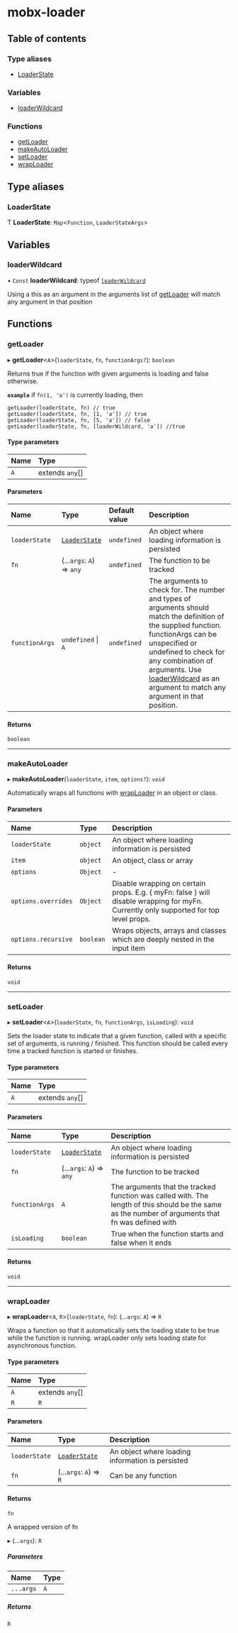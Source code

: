 # mobx-loader

## Table of contents

### Type aliases

- [LoaderState](README.md#loaderstate)

### Variables

- [loaderWildcard](README.md#loaderwildcard)

### Functions

- [getLoader](README.md#getloader)
- [makeAutoLoader](README.md#makeautoloader)
- [setLoader](README.md#setloader)
- [wrapLoader](README.md#wraploader)

## Type aliases

### LoaderState

Ƭ **LoaderState**: `Map`<`Function`, `LoaderStateArgs`\>

## Variables

### loaderWildcard

• `Const` **loaderWildcard**: typeof [`loaderWildcard`](README.md#loaderwildcard)

Using a this as an argument in the arguments list of [getLoader](README.md#getloader) will match any argument in that position

## Functions

### getLoader

▸ **getLoader**<`A`\>(`loaderState`, `fn`, `functionArgs?`): `boolean`

Returns true if the function with given arguments is loading and false otherwise.

**`example`** if ```fn(1, 'a')``` is currently loading, then 
```
getLoader(loaderState, fn) // true
getLoader(loaderState, fn, [1, 'a']) // true
getLoader(loaderState, fn, [5, 'a']) // false
getLoader(loaderState, fn, [loaderWildcard, 'a']) //true
```

#### Type parameters

| Name | Type |
| :------ | :------ |
| `A` | extends `any`[] |

#### Parameters

| Name | Type | Default value | Description |
| :------ | :------ | :------ | :------ |
| `loaderState` | [`LoaderState`](README.md#loaderstate) | `undefined` | An object where loading information is persisted |
| `fn` | (...`args`: `A`) => `any` | `undefined` | The function to be tracked |
| `functionArgs` | `undefined` \| `A` | `undefined` | The arguments to check for. The number and types of arguments should match the definition of the                     supplied function. functionArgs can be unspecified or undefined to check for any combination                     of arguments. Use [loaderWildcard](README.md#loaderwildcard) as an argument to match any argument in that position. |

#### Returns

`boolean`

___

### makeAutoLoader

▸ **makeAutoLoader**(`loaderState`, `item`, `options?`): `void`

Automatically wraps all functions with [wrapLoader](README.md#wraploader) in an object or class.

#### Parameters

| Name | Type | Description |
| :------ | :------ | :------ |
| `loaderState` | `object` | An object where loading information is persisted |
| `item` | `object` | An object, class or array |
| `options` | `Object` | - |
| `options.overrides` | `Object` | Disable wrapping on certain props. E.g. { myFn: false } will disable wrapping for myFn.                          Currently only supported for top level props. |
| `options.recursive` | `boolean` | Wraps objects, arrays and classes which are deeply nested in the input item |

#### Returns

`void`

___

### setLoader

▸ **setLoader**<`A`\>(`loaderState`, `fn`, `functionArgs`, `isLoading`): `void`

Sets the loader state to indicate that a given function, called with a specific set of arguments,
is running / finished. This function should be called every time a tracked function is started or finishes.

#### Type parameters

| Name | Type |
| :------ | :------ |
| `A` | extends `any`[] |

#### Parameters

| Name | Type | Description |
| :------ | :------ | :------ |
| `loaderState` | [`LoaderState`](README.md#loaderstate) | An object where loading information is persisted |
| `fn` | (...`args`: `A`) => `any` | The function to be tracked |
| `functionArgs` | `A` | The arguments that the tracked function was called with. The length of this should be the same                     as the number of arguments that fn was defined with |
| `isLoading` | `boolean` | True when the function starts and false when it ends |

#### Returns

`void`

___

### wrapLoader

▸ **wrapLoader**<`A`, `R`\>(`loaderState`, `fn`): (...`args`: `A`) => `R`

Wraps a function so that it automatically sets the loading state to be true while the function is running.
wrapLoader only sets loading state for asynchronous function.

#### Type parameters

| Name | Type |
| :------ | :------ |
| `A` | extends `any`[] |
| `R` | `R` |

#### Parameters

| Name | Type | Description |
| :------ | :------ | :------ |
| `loaderState` | [`LoaderState`](README.md#loaderstate) | An object where loading information is persisted |
| `fn` | (...`args`: `A`) => `R` | Can be any function |

#### Returns

`fn`

A wrapped version of fn

▸ (...`args`): `R`

##### Parameters

| Name | Type |
| :------ | :------ |
| `...args` | `A` |

##### Returns

`R`
